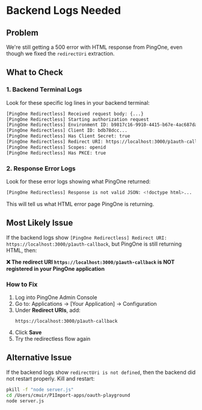 # Backend Logs Needed

## Problem
We're still getting a 500 error with HTML response from PingOne, even though we fixed the `redirectUri` extraction.

## What to Check

### 1. Backend Terminal Logs
Look for these specific log lines in your backend terminal:

```bash
[PingOne Redirectless] Received request body: {...}
[PingOne Redirectless] Starting authorization request
[PingOne Redirectless] Environment ID: b9817c16-9910-4415-b67e-4ac687da74d9
[PingOne Redirectless] Client ID: bdb78dcc...
[PingOne Redirectless] Has Client Secret: true
[PingOne Redirectless] Redirect URI: https://localhost:3000/p1auth-callback  <-- THIS IS KEY!
[PingOne Redirectless] Scopes: openid
[PingOne Redirectless] Has PKCE: true
```

### 2. Response Error Logs
Look for these error logs showing what PingOne returned:

```bash
[PingOne Redirectless] Response is not valid JSON: <!doctype html>...
```

This will tell us what HTML error page PingOne is returning.

## Most Likely Issue

If the backend logs show `[PingOne Redirectless] Redirect URI: https://localhost:3000/p1auth-callback`, but PingOne is still returning HTML, then:

**❌ The redirect URI `https://localhost:3000/p1auth-callback` is NOT registered in your PingOne application**

### How to Fix

1. Log into PingOne Admin Console
2. Go to: Applications → [Your Application] → Configuration
3. Under **Redirect URIs**, add:
   ```
   https://localhost:3000/p1auth-callback
   ```
4. Click **Save**
5. Try the redirectless flow again

## Alternative Issue

If the backend logs show `redirectUri is not defined`, then the backend did not restart properly. Kill and restart:

```bash
pkill -f "node server.js"
cd /Users/cmuir/P1Import-apps/oauth-playground
node server.js
```


